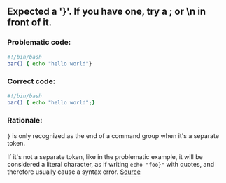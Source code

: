 ## Expected a '}'. If you have one, try a ; or \\n in front of it.

### Problematic code:

```sh
#!/bin/bash
bar() { echo "hello world"}
```

### Correct code:

```sh
#!/bin/bash
bar() { echo "hello world";}
```
### Rationale:

`}` is only recognized as the end of a command group when it's a separate token.

If it's not a separate token, like in the problematic example, it will be considered a literal character, as if writing `echo "foo}"` with quotes, and therefore usually cause a syntax error.
[Source](https://github.com/koalaman/shellcheck/wiki/SC1056)

